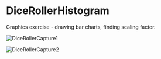 # DiceRollerHistogram
Graphics exercise - drawing bar charts, finding scaling factor.

![DiceRollerCapture1](https://user-images.githubusercontent.com/105850016/200521514-9f803db1-d69b-45b4-b81d-42c42dd83c64.PNG)

![DiceRollerCapture2](https://user-images.githubusercontent.com/105850016/200521598-b7776bbd-7703-4ff9-9fda-80fc3a0646a4.PNG)
